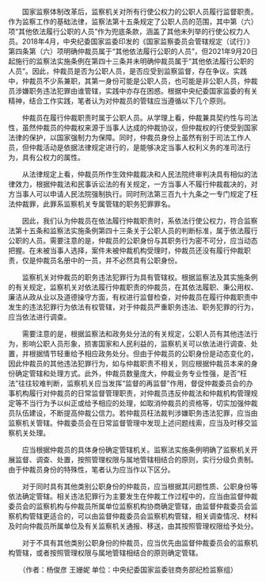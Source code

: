 　　国家监察体制改革后，监察机关对所有行使公权力的公职人员履行监督职责。作为监察工作的基础法律，监察法第十五条规定了公职人员的范围，其中第（六）项“其他依法履行公职的人员”作为兜底条款，涵盖了其他未列举的行使公权力人员。2018年4月，中央纪委国家监委印发的《国家监察委员会管辖规定（试行）》第四条第（六）项明确仲裁员属于“其他依法履行公职的人员”，但2021年9月20日起施行的监察法实施条例在第四十三条并未明确仲裁员属于“其他依法履行公职的人员”。因此，仲裁员是否为公职人员，是否应受到监察监督，存在争议。实践中，仲裁员不少系兼职，其第一身份可能是公职人员，也可能是非公职人员，仲裁员涉嫌职务违法犯罪由谁管辖，实践中亦存在困惑。根据中央纪委国家监委的有关精神，结合工作实践，笔者认为对仲裁员的管辖应当遵循以下几个原则。

　　仲裁员在履行仲裁职责时属于公职人员。从学理上看，仲裁兼具契约性与司法性，虽然仲裁员的仲裁权来源于当事人达成的仲裁协议，但仲裁权的行使受到国家法律的保护，以国家强制力为保障。同时，仲裁员身份上虽然有别于司法工作人员，但仲裁活动是依据法律规定进行的，是能够决定当事人权利义务的准司法行为，具有公权力的属性。

　　从法律规定上看，仲裁员所作生效仲裁裁决和人民法院终审判决具有相似的法律效力，根据仲裁法和民事诉讼法的有关规定，一方当事人不履行仲裁裁决的，对方当事人可以申请人民法院强制执行。同时刑法第三百九十九条之一专门规定了枉法仲裁罪，此罪系监察机关专属管辖的职务犯罪罪名。

　　因此，我们认为仲裁员在依法履行仲裁职责时，系依法行使公权力，符合监察法第十五条和监察法实施条例第四十三条关于公职人员的判断标准，属于依法履行公职的人员。需要注意的是，仲裁员的公职身份与其职务行为密不可分，应当动态把握。在未被当事人选择，案件未被仲裁机构受理时，仲裁员还没有履行仲裁职责，仅是仲裁员名册中的一员，并不必然具有公职身份。

　　监察机关对仲裁员的职务违法犯罪行为具有管辖权。根据监察法及其实施条例的有关规定，监察机关对依法履行仲裁职责的仲裁员，在其依法履职、秉公用权、廉洁从政从业以及道德操守方面，有权进行监督检查，对仲裁员在履行仲裁职责中发生的违法犯罪行为依法有权管辖，对于仲裁员严重职务违法、职务犯罪的行为，应当依法进行调查。

　　需要注意的是，根据监察法和政务处分法的有关规定，公职人员有其他违法行为，影响公职人员形象，损害国家和人民利益的，监察机关可以依法进行调查、处置，并根据情节轻重给予相应政务处分。但由于仲裁员的公职身份是动态变化的，因此仲裁员的其他违法犯罪行为，如与仲裁职责不相关，则应根据仲裁员本来的身份确定管辖和处理方式。此外，仲裁员数量庞大，仲裁业务专业性强，是否“枉法”往往较难判断，监察机关应当发挥“监督的再监督”作用，督促仲裁委员会的办事机构履行对仲裁员的日常监督管理职责，对仲裁员违反仲裁法和仲裁机构管理规定等不当行为予以纠正或给予相应的处理，如取消仲裁员的资格等，切实加强仲裁员队伍建设，不断提高仲裁公信力。若仲裁员枉法裁判涉嫌职务违法犯罪，应当由监察机关管辖。仲裁委员会在日常监督管理中发现上述问题线索，应当及时移交监察机关处理。

　　应当根据仲裁员的具体身份确定管辖机关。监察法实施条例明确了监察机关开展监督、调查、处置，按照管理权限与属地管辖相结合的原则，实行分级负责制。由于仲裁员身份的特殊性，笔者认为应当作以下区分。

　　对于同时具有其他类别公职身份的仲裁员，应当根据其问题性质、公职身份等依法确定管辖。相关违法犯罪行为主要发生在仲裁工作过程中的，应当由监督仲裁委员会的监察机构与仲裁员所属单位监察机构协商确定管辖，由监督仲裁委员会监察机构管辖更适合的，可以由监督仲裁委员会监察机构管辖，相关调查情况、材料及时向仲裁员所属单位及有关监察机关通报、移送，由其按照管理权限给予处分。

　　对于不具有其他类别公职身份的仲裁员，应当优先由监督仲裁委员会的监察机构管辖，或者按照管理权限与属地管辖相结合的原则确定管辖。 

　　（作者：杨俊彦 王姗妮 单位：中央纪委国家监委驻商务部纪检监察组）